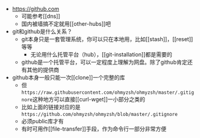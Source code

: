 - https://github.com
  - 可能参考[[dns]]
  - 国内被墙搞不定就用[[other-hubs]]吧
- git和github是什么关系？
  - git本身只是一套管理系统，你可以只在本地用，比如[[stash]]，[[reset]]等等
    - 无论用什么托管平台（hub），[[git-installation]]都是需要的
  - github是一个托管平台，可以一定程度上理解为网盘。除了github肯定还有其他的提供商
- github本身一般只能一次[[clone]]一个完整的库
  - 但`https://raw.githubusercontent.com/ohmyzsh/ohmyzsh/master/.gitignore`这种地方可以直接[[curl-wget]]一小部分之类的
  - 比如上面的链接对应的是`https://github.com/ohmyzsh/ohmyzsh/blob/master/.gitignore`
  - 必须public库才有
  - 有时可用作[[file-transfer]]手段，作为命令行一部分非常方便